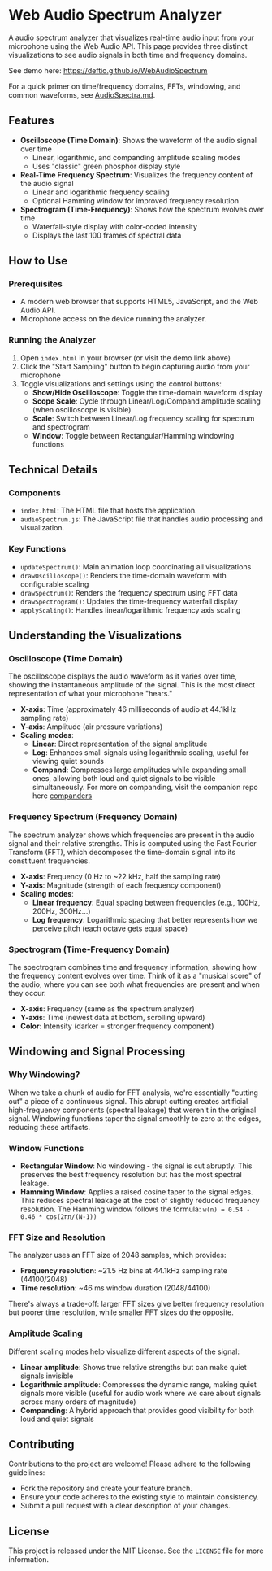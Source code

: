 # Web Audio Spectrum Analyzer

A audio spectrum analyzer that visualizes real-time audio input from your microphone using the Web Audio API. This page provides three distinct visualizations to see audio signals in both time and frequency domains.

See demo here: https://deftio.github.io/WebAudioSpectrum

For a quick primer on time/frequency domains, FFTs, windowing, and common waveforms, see [AudioSpectra.md](AudioSpectra.md).

## Features

- **Oscilloscope (Time Domain)**: Shows the waveform of the audio signal over time
  - Linear, logarithmic, and companding amplitude scaling modes
  - Uses "classic" green phosphor display style
- **Real-Time Frequency Spectrum**: Visualizes the frequency content of the audio signal
  - Linear and logarithmic frequency scaling
  - Optional Hamming window for improved frequency resolution
- **Spectrogram (Time-Frequency)**: Shows how the spectrum evolves over time
  - Waterfall-style display with color-coded intensity
  - Displays the last 100 frames of spectral data

## How to Use

### Prerequisites
- A modern web browser that supports HTML5, JavaScript, and the Web Audio API.
- Microphone access on the device running the analyzer.

### Running the Analyzer
1. Open `index.html` in your browser (or visit the demo link above)
2. Click the "Start Sampling" button to begin capturing audio from your microphone
3. Toggle visualizations and settings using the control buttons:
   - **Show/Hide Oscilloscope**: Toggle the time-domain waveform display
   - **Scope Scale**: Cycle through Linear/Log/Compand amplitude scaling (when oscilloscope is visible)
   - **Scale**: Switch between Linear/Log frequency scaling for spectrum and spectrogram
   - **Window**: Toggle between Rectangular/Hamming windowing functions

## Technical Details

### Components
- `index.html`: The HTML file that hosts the application.
- `audioSpectrum.js`: The JavaScript file that handles audio processing and visualization.


### Key Functions
- `updateSpectrum()`: Main animation loop coordinating all visualizations
- `drawOscilloscope()`: Renders the time-domain waveform with configurable scaling
- `drawSpectrum()`: Renders the frequency spectrum using FFT data
- `drawSpectrogram()`: Updates the time-frequency waterfall display
- `applyScaling()`: Handles linear/logarithmic frequency axis scaling

## Understanding the Visualizations

### Oscilloscope (Time Domain)

The oscilloscope displays the audio waveform as it varies over time, showing the instantaneous amplitude of the signal. This is the most direct representation of what your microphone "hears."

- **X-axis**: Time (approximately 46 milliseconds of audio at 44.1kHz sampling rate)
- **Y-axis**: Amplitude (air pressure variations)
- **Scaling modes**:
  - **Linear**: Direct representation of the signal amplitude
  - **Log**: Enhances small signals using logarithmic scaling, useful for viewing quiet sounds
  - **Compand**: Compresses large amplitudes while expanding small ones, allowing both loud and quiet signals to be visible simultaneously.  For more on companding, visit the companion repo here [companders](https://github.com/deftio/companders)

### Frequency Spectrum (Frequency Domain)

The spectrum analyzer shows which frequencies are present in the audio signal and their relative strengths. This is computed using the Fast Fourier Transform (FFT), which decomposes the time-domain signal into its constituent frequencies.

- **X-axis**: Frequency (0 Hz to ~22 kHz, half the sampling rate)
- **Y-axis**: Magnitude (strength of each frequency component)
- **Scaling modes**:
  - **Linear frequency**: Equal spacing between frequencies (e.g., 100Hz, 200Hz, 300Hz...)
  - **Log frequency**: Logarithmic spacing that better represents how we perceive pitch (each octave gets equal space)

### Spectrogram (Time-Frequency Domain)

The spectrogram combines time and frequency information, showing how the frequency content evolves over time. Think of it as a "musical score" of the audio, where you can see both what frequencies are present and when they occur.

- **X-axis**: Frequency (same as the spectrum analyzer)
- **Y-axis**: Time (newest data at bottom, scrolling upward)
- **Color**: Intensity (darker = stronger frequency component)

## Windowing and Signal Processing

### Why Windowing?

When we take a chunk of audio for FFT analysis, we're essentially "cutting out" a piece of a continuous signal. This abrupt cutting creates artificial high-frequency components (spectral leakage) that weren't in the original signal. Windowing functions taper the signal smoothly to zero at the edges, reducing these artifacts.

### Window Functions

- **Rectangular Window**: No windowing - the signal is cut abruptly. This preserves the best frequency resolution but has the most spectral leakage.
- **Hamming Window**: Applies a raised cosine taper to the signal edges. This reduces spectral leakage at the cost of slightly reduced frequency resolution. The Hamming window follows the formula: `w(n) = 0.54 - 0.46 * cos(2πn/(N-1))`

### FFT Size and Resolution

The analyzer uses an FFT size of 2048 samples, which provides:
- **Frequency resolution**: ~21.5 Hz bins at 44.1kHz sampling rate (44100/2048)
- **Time resolution**: ~46 ms window duration (2048/44100)

There's always a trade-off: larger FFT sizes give better frequency resolution but poorer time resolution, while smaller FFT sizes do the opposite.

### Amplitude Scaling

Different scaling modes help visualize different aspects of the signal:
- **Linear amplitude**: Shows true relative strengths but can make quiet signals invisible
- **Logarithmic amplitude**: Compresses the dynamic range, making quiet signals more visible (useful for audio work where we care about signals across many orders of magnitude)
- **Companding**: A hybrid approach that provides good visibility for both loud and quiet signals

## Contributing

Contributions to the project are welcome! Please adhere to the following guidelines:
- Fork the repository and create your feature branch.
- Ensure your code adheres to the existing style to maintain consistency.
- Submit a pull request with a clear description of your changes.

## License

This project is released under the MIT License. See the `LICENSE` file for more information.
